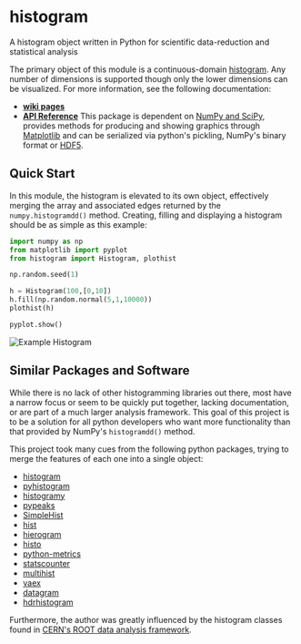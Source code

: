 histogram
=========

A histogram object written in Python for scientific data-reduction and statistical analysis

The primary object of this module is a continuous-domain [histogram](https://en.wikipedia.org/wiki/Histogram). Any number of dimensions is supported though only the lower dimensions can be visualized. For more information, see the following documentation:
* **[wiki pages](https://github.com/theodoregoetz/histogram/wiki)**
* **[API Reference](http://theodoregoetz.github.io/histogram)**
This package is dependent on [NumPy and SciPy](http://www.scipy.org), provides methods for producing and showing graphics through [Matplotlib](http://matplotlib.org) and can be serialized via python's pickling, NumPy's binary format or [HDF5](https://www.hdfgroup.org).

Quick Start
-----------

In this module, the histogram is elevated to its own object, effectively
merging the array and associated edges returned by the
`numpy.histogramdd()` method. Creating, filling and displaying a histogram
should be as simple as this example:

```python
import numpy as np
from matplotlib import pyplot
from histogram import Histogram, plothist

np.random.seed(1)

h = Histogram(100,[0,10])
h.fill(np.random.normal(5,1,10000))
plothist(h)

pyplot.show()
```

![Example Histogram](https://raw.githubusercontent.com/wiki/theodoregoetz/histogram/images/home_ex01.png)

Similar Packages and Software
-----------------------------

While there is no lack of other histogramming libraries out there, most have a narrow focus or seem to be quickly put together, lacking documentation, or are part of a much larger analysis framework. This goal of this project is to be a solution for all python developers who want more functionality than that provided by NumPy's `histogramdd()` method.

This project took many cues from the following python packages, trying to merge the features of each one into a single object:

* [histogram](https://pypi.python.org/pypi/histogram)
* [pyhistogram](https://pypi.python.org/pypi/pyhistogram)
* [histogramy](https://pypi.python.org/pypi/histogramy)
* [pypeaks](https://pypi.python.org/pypi/pypeaks)
* [SimpleHist](https://pypi.python.org/pypi/SimpleHist)
* [hist](https://pypi.python.org/pypi/hist)
* [hierogram](https://pypi.python.org/pypi/hierogram)
* [histo](https://pypi.python.org/pypi/histo)
* [python-metrics](https://pypi.python.org/pypi/python-metrics)
* [statscounter](https://pypi.python.org/pypi/statscounter)
* [multihist](https://pypi.python.org/pypi/multihist)
* [vaex](https://pypi.python.org/pypi/vaex)
* [datagram](https://pypi.python.org/pypi/datagram)
* [hdrhistogram](https://pypi.python.org/pypi/hdrhistogram)

Furthermore, the author was greatly influenced by the histogram classes
found in [CERN's ROOT data analysis framework](https://root.cern.ch).
